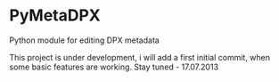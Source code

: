 PyMetaDPX
=========

Python module for editing DPX metadata

This project is under development,
i will add a first initial commit,
when some basic features are working.
Stay tuned - 17.07.2013
